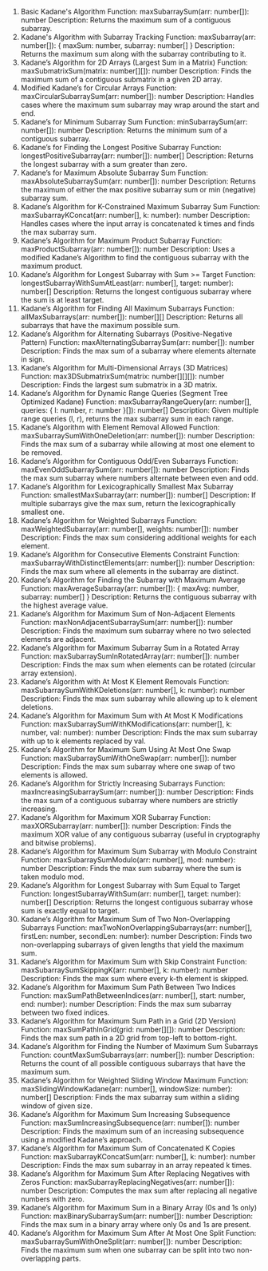 1. Basic Kadane's Algorithm
Function: maxSubarraySum(arr: number[]): number
Description: Returns the maximum sum of a contiguous subarray.
2. Kadane's Algorithm with Subarray Tracking
Function: maxSubarray(arr: number[]): { maxSum: number, subarray: number[] }
Description: Returns the maximum sum along with the subarray contributing to it.
3. Kadane’s Algorithm for 2D Arrays (Largest Sum in a Matrix)
Function: maxSubmatrixSum(matrix: number[][]): number
Description: Finds the maximum sum of a contiguous submatrix in a given 2D array.
4. Modified Kadane’s for Circular Arrays
Function: maxCircularSubarraySum(arr: number[]): number
Description: Handles cases where the maximum sum subarray may wrap around the start and end.
5. Kadane’s for Minimum Subarray Sum
Function: minSubarraySum(arr: number[]): number
Description: Returns the minimum sum of a contiguous subarray.
6. Kadane’s for Finding the Longest Positive Subarray
Function: longestPositiveSubarray(arr: number[]): number[]
Description: Returns the longest subarray with a sum greater than zero.
7. Kadane’s for Maximum Absolute Subarray Sum
Function: maxAbsoluteSubarraySum(arr: number[]): number
Description: Returns the maximum of either the max positive subarray sum or min (negative) subarray sum.
8. Kadane’s Algorithm for K-Constrained Maximum Subarray Sum
Function: maxSubarrayKConcat(arr: number[], k: number): number
Description: Handles cases where the input array is concatenated k times and finds the max subarray sum.
9. Kadane’s Algorithm for Maximum Product Subarray
Function: maxProductSubarray(arr: number[]): number
Description: Uses a modified Kadane’s Algorithm to find the contiguous subarray with the maximum product.
10. Kadane’s Algorithm for Longest Subarray with Sum >= Target
Function: longestSubarrayWithSumAtLeast(arr: number[], target: number): number[]
Description: Returns the longest contiguous subarray where the sum is at least target.
11. Kadane’s Algorithm for Finding All Maximum Subarrays
Function: allMaxSubarrays(arr: number[]): number[][]
Description: Returns all subarrays that have the maximum possible sum.
12. Kadane’s Algorithm for Alternating Subarrays (Positive-Negative Pattern)
Function: maxAlternatingSubarraySum(arr: number[]): number
Description: Finds the max sum of a subarray where elements alternate in sign.
13. Kadane’s Algorithm for Multi-Dimensional Arrays (3D Matrices)
Function: max3DSubmatrixSum(matrix: number[][][]): number
Description: Finds the largest sum submatrix in a 3D matrix.
14. Kadane’s Algorithm for Dynamic Range Queries (Segment Tree Optimized Kadane)
Function: maxSubarrayRangeQuery(arr: number[], queries: { l: number, r: number }[]): number[]
Description: Given multiple range queries (l, r), returns the max subarray sum in each range.
15. Kadane’s Algorithm with Element Removal Allowed
Function: maxSubarraySumWithOneDeletion(arr: number[]): number
Description: Finds the max sum of a subarray while allowing at most one element to be removed.
16. Kadane’s Algorithm for Contiguous Odd/Even Subarrays
Function: maxEvenOddSubarraySum(arr: number[]): number
Description: Finds the max sum subarray where numbers alternate between even and odd.
17. Kadane’s Algorithm for Lexicographically Smallest Max Subarray
Function: smallestMaxSubarray(arr: number[]): number[]
Description: If multiple subarrays give the max sum, return the lexicographically smallest one.
18. Kadane’s Algorithm for Weighted Subarrays
Function: maxWeightedSubarray(arr: number[], weights: number[]): number
Description: Finds the max sum considering additional weights for each element.
19. Kadane’s Algorithm for Consecutive Elements Constraint
Function: maxSubarrayWithDistinctElements(arr: number[]): number
Description: Finds the max sum where all elements in the subarray are distinct.
20. Kadane’s Algorithm for Finding the Subarray with Maximum Average
Function: maxAverageSubarray(arr: number[]): { maxAvg: number, subarray: number[] }
Description: Returns the contiguous subarray with the highest average value.
21. Kadane’s Algorithm for Maximum Sum of Non-Adjacent Elements
Function: maxNonAdjacentSubarraySum(arr: number[]): number
Description: Finds the maximum sum subarray where no two selected elements are adjacent.
22. Kadane’s Algorithm for Maximum Subarray Sum in a Rotated Array
Function: maxSubarraySumInRotatedArray(arr: number[]): number
Description: Finds the max sum when elements can be rotated (circular array extension).
23. Kadane’s Algorithm with At Most K Element Removals
Function: maxSubarraySumWithKDeletions(arr: number[], k: number): number
Description: Finds the max sum subarray while allowing up to k element deletions.
24. Kadane’s Algorithm for Maximum Sum with At Most K Modifications
Function: maxSubarraySumWithKModifications(arr: number[], k: number, val: number): number
Description: Finds the max sum subarray with up to k elements replaced by val.
25. Kadane’s Algorithm for Maximum Sum Using At Most One Swap
Function: maxSubarraySumWithOneSwap(arr: number[]): number
Description: Finds the max sum subarray where one swap of two elements is allowed.
26. Kadane’s Algorithm for Strictly Increasing Subarrays
Function: maxIncreasingSubarraySum(arr: number[]): number
Description: Finds the max sum of a contiguous subarray where numbers are strictly increasing.
27. Kadane’s Algorithm for Maximum XOR Subarray
Function: maxXORSubarray(arr: number[]): number
Description: Finds the maximum XOR value of any contiguous subarray (useful in cryptography and bitwise problems).
28. Kadane’s Algorithm for Maximum Sum Subarray with Modulo Constraint
Function: maxSubarraySumModulo(arr: number[], mod: number): number
Description: Finds the max sum subarray where the sum is taken modulo mod.
29. Kadane’s Algorithm for Longest Subarray with Sum Equal to Target
Function: longestSubarrayWithSum(arr: number[], target: number): number[]
Description: Returns the longest contiguous subarray whose sum is exactly equal to target.
30. Kadane’s Algorithm for Maximum Sum of Two Non-Overlapping Subarrays
Function: maxTwoNonOverlappingSubarrays(arr: number[], firstLen: number, secondLen: number): number
Description: Finds two non-overlapping subarrays of given lengths that yield the maximum sum.
31. Kadane’s Algorithm for Maximum Sum with Skip Constraint
Function: maxSubarraySumSkippingK(arr: number[], k: number): number
Description: Finds the max sum where every k-th element is skipped.
32. Kadane’s Algorithm for Maximum Sum Path Between Two Indices
Function: maxSumPathBetweenIndices(arr: number[], start: number, end: number): number
Description: Finds the max sum subarray between two fixed indices.
33. Kadane’s Algorithm for Maximum Sum Path in a Grid (2D Version)
Function: maxSumPathInGrid(grid: number[][]): number
Description: Finds the max sum path in a 2D grid from top-left to bottom-right.
34. Kadane’s Algorithm for Finding the Number of Maximum Sum Subarrays
Function: countMaxSumSubarrays(arr: number[]): number
Description: Returns the count of all possible contiguous subarrays that have the maximum sum.
35. Kadane’s Algorithm for Weighted Sliding Window Maximum
Function: maxSlidingWindowKadane(arr: number[], windowSize: number): number[]
Description: Finds the max subarray sum within a sliding window of given size.
36. Kadane’s Algorithm for Maximum Sum Increasing Subsequence
Function: maxSumIncreasingSubsequence(arr: number[]): number
Description: Finds the maximum sum of an increasing subsequence using a modified Kadane’s approach.
37. Kadane’s Algorithm for Maximum Sum of Concatenated K Copies
Function: maxSubarrayKConcatSum(arr: number[], k: number): number
Description: Finds the max sum subarray in an array repeated k times.
38. Kadane’s Algorithm for Maximum Sum After Replacing Negatives with Zeros
Function: maxSubarrayReplacingNegatives(arr: number[]): number
Description: Computes the max sum after replacing all negative numbers with zero.
39. Kadane’s Algorithm for Maximum Sum in a Binary Array (0s and 1s only)
Function: maxBinarySubarraySum(arr: number[]): number
Description: Finds the max sum in a binary array where only 0s and 1s are present.
40. Kadane’s Algorithm for Maximum Sum After At Most One Split
Function: maxSubarraySumWithOneSplit(arr: number[]): number
Description: Finds the maximum sum when one subarray can be split into two non-overlapping parts.